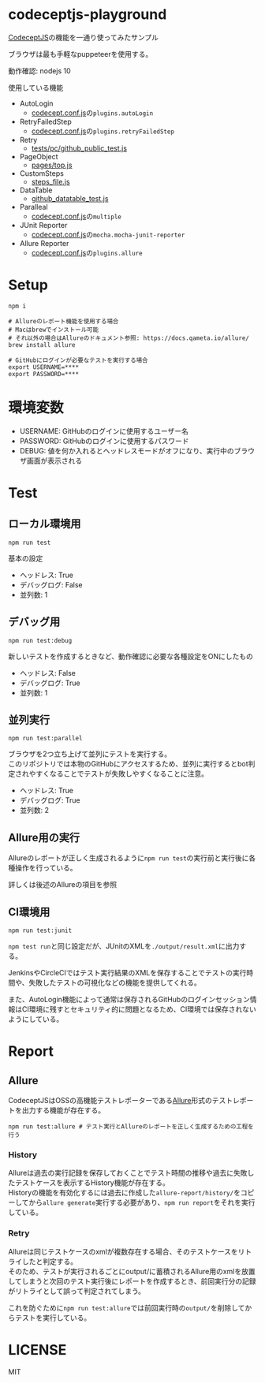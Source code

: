 # codeceptjs-playground

[CodeceptJS](https://codecept.io/)の機能を一通り使ってみたサンプル

ブラウザは最も手軽なpuppeteerを使用する。

動作確認: nodejs 10

使用している機能

- AutoLogin
  - [codecept.conf.js](./codecept.conf.js)の```plugins.autoLogin```
- RetryFailedStep
  - [codecept.conf.js](./codecept.conf.js)の```plugins.retryFailedStep```
- Retry
  - [tests/pc/github_public_test.js](./tests/pc/github_public_test.js)
- PageObject
  - [pages/top.js](./pages/top.js)
- CustomSteps
  - [steps_file.js](./steps_file.js)
- DataTable
  - [github_datatable_test.js](./tests/pc/github_datatable_test.js)
- Paralleal
  - [codecept.conf.js](./codecept.conf.js)の```multiple```
- JUnit Reporter
  - [codecept.conf.js](./codecept.conf.js)の```mocha.mocha-junit-reporter```
- Allure Reporter
  - [codecept.conf.js](./codecept.conf.js)の```plugins.allure```

# Setup
```console
npm i

# Allureのレポート機能を使用する場合
# Macはbrewでインストール可能
# それ以外の場合はAllureのドキュメント参照: https://docs.qameta.io/allure/
brew install allure

# GitHubにログインが必要なテストを実行する場合
export USERNAME=****
export PASSWORD=****

```

# 環境変数
- USERNAME: GitHubのログインに使用するユーザー名
- PASSWORD: GitHubのログインに使用するパスワード
- DEBUG: 値を何か入れるとヘッドレスモードがオフになり、実行中のブラウザ画面が表示される

# Test
## ローカル環境用
```console
npm run test
```

基本の設定

- ヘッドレス: True
- デバッグログ: False
- 並列数: 1


## デバッグ用
```console
npm run test:debug
```

新しいテストを作成するときなど、動作確認に必要な各種設定をONにしたもの

- ヘッドレス: False
- デバッグログ: True
- 並列数: 1

## 並列実行
```console
npm run test:parallel
```

ブラウザを2つ立ち上げて並列にテストを実行する。  
このリポジトリでは本物のGitHubにアクセスするため、並列に実行するとbot判定されやすくなることでテストが失敗しやすくなることに注意。

- ヘッドレス: True
- デバッグログ: True
- 並列数: 2

## Allure用の実行
Allureのレポートが正しく生成されるように```npm run test```の実行前と実行後に各種操作を行っている。

詳しくは後述のAllureの項目を参照

## CI環境用
```console
npm run test:junit
```

```npm test run```と同じ設定だが、JUnitのXMLを```./output/result.xml```に出力する。

JenkinsやCircleCIではテスト実行結果のXMLを保存することでテストの実行時間や、失敗したテストの可視化などの機能を提供してくれる。

また、AutoLogin機能によって通常は保存されるGitHubのログインセッション情報はCI環境に残すとセキュリティ的に問題となるため、CI環境では保存されないようにしている。

# Report
## Allure
CodeceptJSはOSSの高機能テストレポーターである[Allure](http://allure.qatools.ru/)形式のテストレポートを出力する機能が存在する。  

```console
npm run test:allure # テスト実行とAllureのレポートを正しく生成するための工程を行う
```

### History
Allureは過去の実行記録を保存しておくことでテスト時間の推移や過去に失敗したテストケースを表示するHistory機能が存在する。  
Historyの機能を有効化するには過去に作成した```allure-report/history/```をコピーしてから```allure generate```実行する必要があり、```npm run report```をそれを実行している。

### Retry
Allureは同じテストケースのxmlが複数存在する場合、そのテストケースをリトライしたと判定する。  
そのため、テストが実行されるごとにoutput/に蓄積されるAllure用のxmlを放置してしまうと次回のテスト実行後にレポートを作成するとき、前回実行分の記録がリトライとして誤って判定されてしまう。

これを防ぐために```npm run test:allure```では前回実行時の`output/`を削除してからテストを実行している。

# LICENSE
MIT